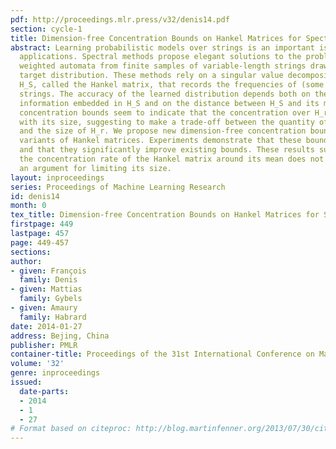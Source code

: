```yaml
---
pdf: http://proceedings.mlr.press/v32/denis14.pdf
section: cycle-1
title: Dimension-free Concentration Bounds on Hankel Matrices for Spectral Learning
abstract: Learning probabilistic models over strings is an important issue for many
  applications. Spectral methods propose elegant solutions to the problem of inferring
  weighted automata from finite samples of variable-length strings drawn from an unknown
  target distribution. These methods rely on a singular value decomposition of a matrix
  H_S, called the Hankel matrix, that records the frequencies of (some of) the observed
  strings. The accuracy of the learned distribution depends both on the quantity of
  information embedded in H_S and on the distance between H_S and its mean H_r. Existing
  concentration bounds seem to indicate that the concentration over H_r gets looser
  with its size, suggesting to make a trade-off between the quantity of used information
  and the size of H_r. We propose new dimension-free concentration bounds for several
  variants of Hankel matrices. Experiments demonstrate that these bounds are tight
  and that they significantly improve existing bounds. These results suggest that
  the concentration rate of the Hankel matrix around its mean does not constitute
  an argument for limiting its size.
layout: inproceedings
series: Proceedings of Machine Learning Research
id: denis14
month: 0
tex_title: Dimension-free Concentration Bounds on Hankel Matrices for Spectral Learning
firstpage: 449
lastpage: 457
page: 449-457
sections: 
author:
- given: François
  family: Denis
- given: Mattias
  family: Gybels
- given: Amaury
  family: Habrard
date: 2014-01-27
address: Bejing, China
publisher: PMLR
container-title: Proceedings of the 31st International Conference on Machine Learning
volume: '32'
genre: inproceedings
issued:
  date-parts:
  - 2014
  - 1
  - 27
# Format based on citeproc: http://blog.martinfenner.org/2013/07/30/citeproc-yaml-for-bibliographies/
---
```

